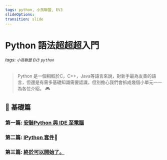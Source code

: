 ```yaml
---
tags: python, 小孩聯盟, EV3
slideOptions:
transition: slide
---
```

# Python 語法超超超入門 

###### tags: `小孩聯盟` `EV3` `python`

> Python 是一個相較於C，C++，Java等語言來說，對新手最為友善的語言，但還是有需多基礎知識需要認識，但別擔心我們會拆成幾個小單元一一為各位介紹。  :video_game: 
> 

## :memo: 基礎篇

### 第一篇: [安裝Python 與 IDE 至電腦](https://hackmd.io/wOjgYVSHSoqK-358ARncAA?both)
### 第二篇: [IPython 套件](https://hackmd.io/DMXE7gtsSKKIZbfgJj8Stg):rocket: 
### 第三篇: [終於可以開始了。](https://hackmd.io/GtjX8yUgQWqnqupfL5qeMw)